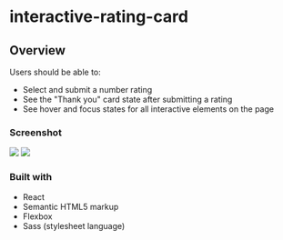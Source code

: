 # interactive-rating-card

## Overview
Users should be able to:

- Select and submit a number rating
- See the "Thank you" card state after submitting a rating
- See hover and focus states for all interactive elements on the page

### Screenshot

<img src='https://lh3.googleusercontent.com/fife/AMPSemcGCBCOIhnYLnc0Kf86vE0CW9p3-BqwcirP9ISn1SSyFBaALOHn0-d9uB1_B202f1-Ef2nW3Tt20MXBFSQBzhRahUA4k7RRuazyl3LZLeJY6j1hdjrkcKTeo-Bxz5ZrNZ6mRWi5WKW2-zT_qIEcT2Q_x2wOU9dO20PmtSwyBmNgxmS7A2hbxhOVm933Ry0uRezeb4AKW3JyemKgqt_ICNoIwlZaph5xevB0VpTkIuBMZzp8dTxQqhFUZhkRbECpXx-CpF421VRSED7--0Z-hIaDlM0WEBL087E5VAQcMcioxZxKj30mtg0NC06556S1scStMlQibErzcFrIiS933j3alBh43cNeNMgCgSGjaZ40kGKtWlOA-3m5eT1D44PXYooqWf0uwjgM8MgovZMgkEIcP-RNQhSiiA_5GX0LB_-E90-9e2SJWdkJZcJjGvtP9nY6_kAkwjeLGiTsARjTLcU9j_sHHzoW6QrHzk9O1R3dMxSnBjUMhnRAG1KNtnGNo-f0qRvfivaVxmHKPR9pD1q_nOtNcIhslfCkW24hYSBF5cjVOGYXseO8ivGPVJbUdMz0cSL7cOpaI0BkCglmv_nILdr2F7qoSro3mT1K4G2oWDl6yMJFAGLvTwl31IEwD70H58DIjDIhOqTJnRqdr0z_1q9BtZd0O7YpEVu26S_GcKW2HsuUEMAhaDwmdXEF6g2qQK49YrL5AQy8f8GnMbpfsygrXNbGuE_ZeErXRApSoQYvyQhylXfrUjOaF4BLhxtZnZdqy0fiqn47OVJr1bWWoQbyY-pKyee-f18h2qMEIhTe8dvzYXp8IcOwWB91rn5zhEmsnx6fl5J-rXRiNRrBc989bgTr0SGoumGSBqqSyGGtrFPQZlvI0Ap-WpF-Ux6eAzbBh9f58nSgMOXOiabHEA6rXVmXNda4CzvPgSglUku8xYlU7f7drb8zDAUyjEzyebCufw2ZEd7E2ZOhupovI5Xoue2Z_1y1ufj-13_j5MUvNQxJU33J6hXcGsX3S4Gkge7lPGo7z7wAne97A6Phg3H3bzMjlIAA9rQqCOhX-ydN5hCX9njCRXIXsmBRfoCxp9ScjP-Y_HVzz6KEP2xKOoncgVZ0GLrNFxXr3jaX3q4Z1Af4vAJeP09-opIJC21Q9mwIZtdZ0NykRxyqCDdvRXA0ntVd8fY5CeBtsjU8M70PtT9ySza7MktjunBkHc9faTd_gOmT1JZv3hGCF6_tXXNyAaYqnlzH3mzi1bISKu2SSUPRGIkH33t2BNJ6LKtHRJkHz66KkIdh37QxMsXC5r91EuvtK035nkYfjFx2KqqmRaSihZzY7i3G0IZ51tJg3FIADHjL9j2HvnDlTC0ohBJDFcG6sW6neTcXnRlaSggrPHP98J1KrqDjA6D4s3nzHvzCUs0YDOYQRT_Lgofm-Ne7QPrkVZNDfigsTPvsMIMxLoV1CsnXnR9b4tygd_UqUMrIKcGFStHrOJyY8_M_htActa9xuRQ2PRDgbUhKNBi2H_wnCVcAraDeCOBXZYzM-OMIG9POImJragey7FvHBaGpP7l75_q2Qj3ftc0qORq-zaJ3e_ovKVusdkg7iciSS5eOhXVWXWDqriYViIpfNu0PTyEjbiRxBURHW0xaJMxkGnBoqNJrE0HQMB9smP6ai8cJVVfR5lwdVN1kNU7a8mCTcX_NcPXKiTuxiWAxDx94Mv1-eE16WX94oEA9xgICmCcHJ6MB1EkY9jQcS9PbAS6IjPhT5yE8VMHUO9k3z3Y_CJ4KeTBNKwZXqWlGEAItDyV62v-FJ2LzCPrjup8azbB6BUhfBisfBsScGRJUk7ksIfCsZ9AL8YM7jeLrR9-k7XkcE0I3O1R-G-g9yeNk9Y9VArFvxbsRcTH_blR_CQG3Cj9k5FHmiFIOVQCdseLSjf9n7Kw7uL-j6IimlZ05uChK4EEdSnqAzc3MsBAuuPKFW7QPzTQ7NYnASbtSZ-n4QCGKNc9CfeZqWBFX5nJc4Py4YJglp4rABRqMvLutNJ2X3YwqY4iIBXt2DhqeCb-R1tf2DjjeZwM7rYVO246gbYvP7_NF7iMmKiTUXAvA2tpxVsJWTN7dQCnKiLaAIrcuEXeEPL7xVVj9j2wLtbZ3DuxlJuschoPeGpFZVGjoRLtYXH8sNUR7VKAqIUdsnatb_fyuepIdjGxGDPyCyc3pn44xoPCGUPgcxdffLEfvYpxUNLBxEWZUa_jly1TqIEqbOKqpas-JX9CiDoeGou5rZF8ST3n509TZ_BY2Ndw7zmX8wHQxNkh8ma5VMWwgykqWGEMeczjFFa-eJGicHSDRKA8_jIR9GTc6H9h3v0BRShyt53I8J4rrVEgvTFh2Q5LFRJnONtEG1gYwFuH078XAlK3yGz3ri4ge0aLrLJ1XIK2zrc-M31FEGxRJnPrdzImYnYPxlFTMVSpkgsExfmVqliK4JnvGDLuIyD27Ky0ZWx08opZMnjBixynx70US-hddRdNrFOfvkCBdUVE6W5yh8KiWHaZLdm7vXrSGSUmVz1ldnBjLs10kiy_7Cy3F-2j9dIFbznXkjXQ2swSNbtqExYOdCVh_fqRWTlPEDlioYxVPvHTDDE_Ks3VsgCQUULi4xArmMzGJemlms6RsZszdeHRM1kqQ07Uvjm_LWOsFlQC_jN-Va6lNk9cgnqkShNnnIMSFF0-TNYsqgEriii5k5GtCO8yhu6vNatIZq8Mob0WA1BsBoCJ1nQNg4kv3eouZW5UNEhEdr_4MrRyQbbTGzoMOp1mhwc3DOPeXxTPRVYwS8C8Uv4lznOoZBsxDIkjd3eccBl44-95wxFhg2em9FTkv7DAE-LpSyuR4tTCCQ1HjStP8afb16JkWqfgvUHwcetdhWPPS4hjl8Tyv5g6yC5d0h-wj5i7og_dzLoB7VGXaFhqE1ih7icduwsLF0s0YKeKw39z4vGcPxYMmkBXi7C4mB9zuhf2j3b8EO8pubWjGSOy3f-oHp0Dt2z6OA1H803u0aEJmRXveyCIThA4XblAdxnnoCNoR0WBktJFW3vM7av86WH61L-Nsn2pHRJHH_E0iifd_dtEFxWljrWVng5F3udn84kj_PmOThcTcO24paFF1z_AkC9RwC2__ZRfz7WG5rVmnx0kP7n5bz3ym8eUoaT-LGRJIhx5Ngcm1E3bWaIEupsBnDVPDQ7juI-zCxHFJoqfdsWBhCJ4sqeCQaI-Vw_VqPiuTFClAe3xRWdOdBObjfLgmr2kskbR7JxDkzW6P-dQixXnwj_5eXBdy8x0PAOk2EVGcVm820gbNhqy8VNX5LfSXEjCWuxfW805Vl0BffBa8hxsTW6X240TeG3N51yxTqnvFTIPr5zUl9FMehtMKTRBe8l8dgVKyJWzrzlSunVB4jGyWJRTmp4NfDPg_WBYGACY58rNTBD959SckuEOMYKquXayECTy_velLQ9Mfxab8sBtwlfbU6IHfH84QNkM5b34n5SNxjDsS6ptq19g3jcqsqGFR3CLtl2Hfzt4AvuoTbMUW2dnp_VdgeCF3Xu4KDgk2C-vCUeBULG3yAU_VxBaf61WHMFHZ9PsGLbnWLRAtnjVVOnuNIw3vM-dSuwk7eUHBu0_d4yTaqxWJlU3dxdBk4m1rzqqAOdmKTK2J_z097EAFa7r9OLTX0fVVZICWS9c4M8ucCJgYo_Cbk9c3jeeYMlQ9D_fhn5Ky4rIOPsI8rn4AxmWL0Meb4NPl13PdvLzmf19aZIKpL2hXsaxcgYzxereo2zx-TDgBPkJgds-zMCmy4hmKIIIyd22v5gdhq5sw1Ey8DLjGe_jpaGgf6QwwyEZdxZRvDkZB48kV_V34sARe2qANfjl42_wj8pbNVuRWtJIDywNskRS_0IcKAD3kxpBxxGl_COTDvI_ZdF9iVUIr5SkT9RxAlOQCXVOSacFLovp4dWGN2vbvDP4Io4oPonRwyZfDm0uw4GJ0updG6r44pi-nCHeqmuOHOteeyJAOLLE7_aTGF9E8E1l297_OOXcTbJ0SZfBBoTnEQzzCV_rjSvLli4owgBn_XAdMc4eoeD08mu_sn9k2forpC71iFAiUM8-o_qomlCI0-p7Snlq91NpbAEe1a2Ydd8llghKeFr0mftn1KdLbPo4dFm9IS-mh5213-L9cOjnFavful4tNllh8ls37mwaopqSBz-tUalIm4P6MbR9fEPb_bQF4lAex6k71z7kmqTsqnr5F0NuQOA7XcqEnXaoqtPpJ-CVePqd45GSPKyu68aFGEijvCtuT6Ej6gCAMYT3DRZz3QbaLTot8H0TAw1TZCnF__m5tZzZstO5CsLZGWvZFvUtL_vBWfCB38--NYw75PTYxmw-9VGthr93YEZJ2mJL-0hwahZxPYFnSkAS706MmU2PHtk5J0RZbzgi3jz-ze3a1y2bRq1yBMc8TOSLVe3-8Fl5cSkBkG6fUbxJ8lGkp2vErrFf_UGXt7_nRU85Qwlth2lodLvu7lBKim4hwo_3vkt35frKybq2icvAjO_ojkNzyyfCHu1UEmgN2SX8RADd8IstTdDgRu0TlG3no0WLX218l55ncJpGpodPHmwYwhK0e6JjKiIndm2PVgWMSJx8FVXe5DAsiiP8_hBAjxJe6D3eDcTD06xnoEUp38b246RD2CG1nDNUQsa8AC4he49p1kmPYIZb_agYx-yVkXmdb75D33UCimH3M3g6QgjQZJN_Udl7nblMHtrMZnc4peigIreXtFNDZoDa8OvqmYUDcxMukRBxkyQV0IOBC9o-77RZaglssaSi9O6RcgSqwpn31eAMmQmDIEHNOiVcW-mXGQpVCikWdkAh8P7_oML4fyEr8KN04BCBUeVIBdGRonhmBy10cZ3SSJE56hyEkxeGJM_WPaP5MplviwVTBiMywF8Zb9JhPtQMYYbtzsrcPEefGFnW3SWVB1QmDB5XDPmB4aIoW6dw04YyfqYKAiU1i0amyLcka6LMof5kLh0Nccn1n1f1IH_UXweoLW5_NxAyXNJKDU81diW3LCJP78N1SIFb3g_7_O2wf5hf_xZYq-rjq_hulfoJg2WwEknwY0RDiPAhYx4EnP4zQBLIYBoPpshTwGQMkL070YLx8zr7z4SDOM8CuwMJg-V3HDV_ggbOS5z1dC_PI7_Qz1bHtfzf9lcNvxUmOiJ7mjcm6G4hPfSZg5n9Fu_vH0-xnCgNSsbwtOFMNK2dgCAc2n1IePOH-x_nQEomlygzm61hjBlz26Ie3gBhOr21BwwgrOJUOD3R_nme4m_xVNrdNWa-zY_GqumPJhcifo561_h6imCzhrxOh_wTqmjlawHGPaDGPTBSm61CK38j9jgQwVbKS9e0nmOu_E9egO2c1dHONhXczGdIdHNQe93juyLmvY3PPOT0oApSnNQIyM3SVqA1iBOwVftE1BNM7_VLEewsQLkbBV5QLC8HVeA5HSA5YJ5SLzF17h7Dosd48nu9xa0BJGT5RItm2x47qzAsFFKUkyhAG7kSbsteAlwtazyGvNp_FcX_Q9PwoB5qCAWOhXedAOMKymN6Bv5WS7vFwWjPAw03j_wT_wiel6x8-aMnshkMWEW7U2kxu_JVC0RIZrrOjJn9BRZwqkgWqRDxW7gDaz4ZzZyVm63pcX9TCnYqWNQlyG6gxecaUv2w8-tDxHvgI03DpZzINnnEec9NcaocllkFbTYtggjmnU0U05qle86MosG-8y_lqgz1eIf97kyXDUfKGvdoswWBEt8-8_fkybySREZlYZDgI9tjPFqSJVsLvIQ_b1Vrf0PrDWy3Pb91LnH7kJ8-a9ztfghgTgkFafX5vYqj5sldt1vVjVVWK1C2YcyhxYq34_I3kEI6ydJut7By7XN1s_ZPNxpG-7xDIk-FzKaln3sgIlqSrs14l9aFL3iFy8Z5yZJpm8WbHvqteJF7ti2o233QbGsOE8EY4Ldkps7p5NRAkpNRkJ-qBB9fjkGoZtnKfMNeYibeOXcNyX7izoJK8wLD34Q1EZT_f2qSVRKaRfj5KKT8oUINGUM8iC_cMhaWd1n0VlQMXbF4LKQemlRGrETj73WMv12YBX6KLFjp1hPZ-S5LZIFhI4zfd34b_o0NsJnczXP9yNF9g3rn39ln_EB4O65R2AYNnISMHz9_9J9r_zcOb6KMvC5QGMDThf6Vhqd8mXbQtTAx3paivzs1x4Nqs6tbi2mcvr2icSlg2Ix1wBK3EMVk9f0RF_0yytUesKeSRpeKZLOjsZKc6JktzFlB1FcmFlaBLBfyMEgS5j9slumr-uciIaZlYGSETW0DpUgu5HAUKu9cegC_4wgrKgkOVmvDD6jjjWYkZDqO8ypF2Cpmhn2kXGqKh1Muh25aQSgAFxWhLIm0MjImwJt0SGpnxLib7qtmIt5FEttagjejkmalVvZGuHTDgtGUK8sJw5prHWsUcViWmdbvhy-mYNuMnlpKLrdZzHLs_6PK8BZs9wfRRCu1tVeYZTWPN2lF9YVxY40u6vvheybDINlS2VTDN9y_UQVwAmRa7BuDx0L3hwXKhwRC8ksmda6x0ZtG7JEQij3tUfgBl1GWMVlOWUoqojZQgynULKxHpUbG9syR-9-Ng89atjwujrgPsKlSD941Z_byfldgYVL4RSM-y0cKH_mzESryCm34NHUwNONAZaMNpGejlSw6TDXl1_wz_M9Kn75XyowjYtt8x3kZobp83XwFQCufpsXtVh7Ltv7byGsTo7NtiQ2kSyr-ILtTpKwOKkybIRTDrIHWp3zEnoChEpg3Ru5ejC6yMNIZYYeyRYSoRhLkkVRcC-JQ-3p3iHWqFqO85MRcYyEMbGhORegZHrpd4INYgktGpn7RsMBkTDLbj6jYcAlUWmeygcEIlawpDMZ4kw32zg8WYnzBZHXud53cM85aeorB9qSmjby8MWfbeuERjvZk1yvJKRBjGmuCVGHHHSXBLb-DVaSlZvHgpq2AJUUsc9NXIeMtxMLlr1qWIfINSK4cIAzcaqpP1hokoVj7VgltdN-u8uCBKsOaNy2PZrua1vvARtaCBXSNhCXpZzCW2S2M45D7z1cF0vvFo_TrPChI1VxA_qViInDmNT0mBXm9gFTsL_hC5AaYdqZrgnK0sHYZP-2MmKE2kURVnoNaklMOVKKHKZOYLPWaSAse-B_BMbLDyoy3wE7d0ckPjvl5JzwataF0vcTxpolxShm9naDTd-NqbmnavA4ipSh_6wH_qiIjigjdeC67qKkwM5Kzelw6HgBNgS5-oTiKcVqEyCvU4EQs9CFz1imQJqJJpZ0ihzV6ftmuEZmVeUcsrbNAp6w24GCdK_5_RdfEtzXymwuP-rUwK7V0Jr_2U7EbaTv_cMPRd7CXD7YN20Q-tssVQ-NXlUTaVIHQ9YN3yXdwCtTkQY8TJ7jh2PQRMPoLxtv9Uj26oGPYSHpV2aSFrwmP23woetevz-xUVMFmBDAo9CBjBwbYcgYLogJ9NcMLKRsUmFkjr-gVc69yaaosBPQ7aWPrWOMHReQXZwsjSdI3ej9F85y25qrnCJ3KHNcRLIaRfHAXrj5mooQabBvTkJ3pT1-FjhTN-sXXVTz9uh3W8NzRn3qTlXRVMuAF6lv6jaAAkPMzXS48RRlahEySohgBUbnFFdwFT4SX4w1uWqUleJ_Ihd0EX76EaPeM35BHRovZp6OjNdbjQoZgPmLHZnuybvuqAnXPvCJvjrE7vX0VT1HP0JKLXwn5lXx2jPMHiyctG1WlK-enVhedj_j5qLNfwodXXDoaulq1E6Sq1J7Dqk3xvZskSDYAV-_ZuZ6pUmr6poj42qWA1x7EitdTtL_5PxT0kwOzZPUc6J3scr-eTkQqRAFjvM_1IrWAmlCY8vFLggBgXrNmr4gdQwgFJ68e8bvX2Qro3fnPvfBSOSX3Rf-KDGlH6mq7pg6Emv5j5oOO4NKtwYe9pSBGRa4LII_0gfwDQ_H1XdEH59wMHkro8hz63Gpv1QmEb78c5_ee5BBPBL2AxXRDyPp9bO580HOa_P5CetVSCpP4Oz35AAjfnT4-NaiWP6i8ft5xf8jw2zlk6tHWysVL-ZOn5GoWyE2Z_h8AHrSwwg9V4KMKF1l_IaThafGTqNZ08TkU9OC5a8Mmw74eo-ZlonBQroEPiGbxj6IptXZbqB3niRwHkJSwDSmY9VJapwO0AULGi0CI86ZoEP-0445vuJ2A1Hl0qmgCWJNo6JrsEeKfe1tlOCYna9GvbJUseXfZ6PY1y_skTDUP9H8z5u6bruaG8NPkLKXf7qiLP2nPw8JNSFFSV5QE5-iSilzKaduMrWgHEIp8v9SbITu018yCUb2Vy3ryG64mQFtifj6Bdts6bVZAkDXEO6npKYjqRQiy6RXYmkucfJmH7z5g7xBvQtcJl4J1i1MWhAEh8heqOqEsgR77Os1ZmlzQTkkjhtyUL4bRjwTqbT7nnBpgGgjPGEcfXrZhE7BV_QBvQ3TJHYl1niTjgwqSJ8dCdZuLpBmaQJln0L3Mj3N_Ozg99NrDLqxuqK3rCrrjtXupasGBVDI-qDDER3Ahgb85LO9xNCJtlAu1xgXzlTlTIXGzOYhYxKG40aJQuYnhcWeylFP20oTHBPKxziavq6HASKUDwNSH-jdMJTuIRQNQSiht707PZUFeznnzjgmh8PbaJduCcJeKLYRnNllV3_pURX3f4xnQ4xg7kfbFNdg-KxcrTizPXkJDL9JKOeno-8yXcD5Ou_sP2ZOSfuyBvSQlTXo0jo8A9DyQ0LB7MyDDh5AsLg5IkOcLge4r7oEBd8GQez0GHS5DJnEvJla-gHbyH9PfDrx2yIQh9I57ia0__-BHQmlrD1dsK77LsBPzAPYY6w-sAhrxCMV8RLKJVzTph1YYQF97UThEsCn53XTmd2RzSieyYEZylTvWJMLQSNZ_gVgBIGVl4QI1zwbrqauVZLKRnu6T1tOwyTqXQE-povXrO0BFLht62_2iScreADSgNhHSdafh487Q2iLVP2IJLOO-Xjkx52NCVvW-muujNaUHi2CDsWlzwra_OGsw85SQIuhLOK49dlS4YJyDZYXXpBjMhaJ39e3OXMGQT7Sjt74hfBaEOOexnTtFDg_9whPL_2_jjgq5Bg_ok5S27d2VPaO7aAqXqLeI1NGafmqXijG6NdGtcsmVeHPECv1Fh-FeZ9vh2HEHCNmNA-ghXINZwP9USGv7moH1Y7faVcq92H5-_oNcl43yXytZRfcCECq6zvNmKWsLl0M4U94wqsQ53GvoygNvD5a8ugMJqR149OtW7TG4akDxAyj1wXFZqzHOYr8FXZp1CTgOUVzARltphMRRknjr3B7QvVjjhZR558uBlOiG2f4htr5T50kv1NWMs3ceLGdXuQizvMQwP77rCf0Pq9FCeM0XPEAD1X2mVMKvn3JN7ufYszZYwrgvNXnyLyU7xHHXVMJ3D3PU9h6lMEuw2PYx8jLYRto8f9cmldw5JKoSCp4M2Mycwi37RHZZHBTMMdNnZsYrNNt6m7OL5iSo2_ihuVNrNERDx6Lq9WQ6tWWNd3UIx22pE9-Yiho2uR07P9zRy5j9Dufsy4W3AVB2_FWj2HHkEb8PjL0BuYs3mlkw5h2XTpRNAtKAsZlf8hpl6BGulm_RgXq8oXvTdc4M7YwdhZhIYL9g7aMAVkW4-nHAQnS0IpqirAhRCZVSu6MissMrJmGWnnZbOjeISwGamhN3_e_OY2SkKFKyVgB5uGP5led42-OVWWO3NCQcRpG5fPhlH7Nl2_zla_peV222zVGCZRLDgf26Ok84tnTgmbSQplWUoeaalRd43Oq31vKCFCvtghL7FBETqnnspPtG5bkkxndGoDzyeCeYnY3dE1UknsBYuT07Ii2fMOSFhj-729eJaSjGjJfq1qFFRJLEqke55JUObXT2XYscf05W2pm33VPYJEhqingOZgxY6XrLXIAvTJ4Gj9YahGID8m1lnxIwl1Cwwz8DejS17QqecvLcULssufCcocIXednGwIK_GD8ADHRX2ALYJdmwGKUP8OdiKfrc3_i34Iy5tIkcDumCAdenQhygVXDK1AFsLp1zUHTHLDBXXKZp4zWM8cxQBZ2vkZxWrWm1q0oSZsge_HTuNUwF060h71xuMaiHjWMhkn_JAo1JjukAePZuX3tGn-Njb0jgaMrvGW4N9VJCn0vHvKhRnnz0IkXFQcgNDDXS-p5JEd680ZPBRWCSsPiBtisVXN1tPkzOD36lbb7DeLK9-vUdcwHMxKeilZyAwwToVaMXxTCkZXlD8x3qNqQwallsfpO_8UixLP_0QcpZPScfy1HWWBfAssbGz1zIqsrR2jPGs=s1600-w1600-h798-no?authuser=0'>


<img src='https://lh3.googleusercontent.com/fife/AMPSemeeY6Gw5DMIg6sKJyLN91z7vwdXSQQTnZD_u-KPIQJNUgH2IUAVV7Bfnp2mkylIHgCSY0d06gcOpz5BpX6isfL5Wyt_hMSuta_WejSgVXkxyQL7eFgOlcB3ouV-sVSe8TDRKJab5P9wCTnGat6bK2Q-BQtbsbyjETfsV1txLIk26HX3-9LhJ4h0BqI5-NCH8tpcFvqR6Okgoan7LtRP4qRPfRqROlMbHrH-yI4Z1X4upcFu6v0flk9Did6YweBVSciPoTpU73bqsSUsTAQ8XgMoNaoOzqxXL5R02K3uDkT6r3Y9CivNbJ4v0Yvzf0aW6a-m8jjwdjVWJs6OqD2UDY5R53xlPAHR_5nrZlbbRQkYB8U80s0jxoU0ZXeSVGLhKGK1RzTXdkA6vBsqRsCyLqy2pfRMLPZAP3CQAN-GiuLKKs8KfGWfzg8g26BnyQ7oQx3PohEu4bo2MaEfGhcRj8QGLcEX4QyuNi_4a2H5d5tsbuv0A43AdFD_oa__5smS17GFpV3kNzSEvyYo_Of8Edf2n1ee447yGHgDaSmWiis1e2zruDozaWi4p8Uz4LuS5FZV4H3e7wvqSW_VyiaKRP8pOYmktSLbZx_z4jjZAplL36K-6LiKm6zr0YMAbR8t62H4CHUheL2FnHtDAPUpHMblyF2uO6eGy6lyo7enuKdI5XaP2uUoqLQQQ1OL37evZqPlpPaQ6YwnF58pq4GVjBOXDEEWrUoPAfD-yAvgn1jCJq-sSdQFxICc9M-nFJ9lYqjKnm3--0P3iZRl8zf94CwMIP50RMPPoEBgCKMRTUKl_N43LW6u8zT7JEkcPQEK0VDzjfvga8Yoskj9Ap3H6Hxu6P7iz3iIaA0VQracMK-eWecSFMj5VUO70Z9LGEyNjJvSLECeHSHBMvrLZODFVyvS5SJo-In7Gd4uncXJkflYDF-xwfQmjl-BnrqRDa52AG3ew58KhmrqepNdb2Dhw4ITXOfhBbftDZWAacluw3CZqJoG1fbiRR63nBq8y--AzlMwvIBZzF5QY6-KKtTta9n8jrA6lwY_FIdkFnxuCCCdyeZgsGwVCP3ZUmf-iWORvYLyQ44m1Im1wWknzXfj3RY8JHcy_zCgVo1zU4M_b1YlyM7cSSxxuwDFLeTsd5_HayjnU5B7q7kW3Hypn7muZ3n4A36wv7Cr_g4pvTUWZilQtSI-1dLuB5YnFRhBPrDQwujXy03pDddInPY4MDi8LKw921tCf9mwisKr_trwdnzQBHWJsvhdpdL2ina64UzV2Rus72-EqI2cnAiOVSmcN2SgSV_ahid4CXSHubj4OR3NgQFZNpMxPZHl_Jk9HrrHuG-BLAhd1Lieef9nXuoTDxZjIA82sOmTSaH4ysOfyYFPPjCE70fTraSEC4R34rEUCe0CvzrzEFjBF70odhBQnFBKVdAwyR9M5GHfafVqiE2BxgbRpqe9tQ_8Df9wTHS1bYGo1LLScL-DVe15ojlJvf7ml-EWTQ2DPBQNVwtyV-qKz659o5M8LXxz0F3597jxi0KfyTCteJvgu4QVhx4ZOyeN5lHhyYaoNyx3hzIhlD0VP9U9UMXGse0Y4s9KDZE0gJgD6UyO8aLguwycuaWiqj0uTPSpIxRj1MTO1cNUDAES8nI5bE8qIBV8apjOfRkEK3vz49ag0xLxUSEzPcXchdUib8Fx3_L3J6j49eKWie7MRlai3_u_Zsc-PMGxkxpA3iLgek63U85EaA2zKCKGBAemeJKF3ah9RrYZJ1aF7ioQabadJt4UodBFqldUASL9KDNJE6u_Go7vUuiOYQIdhNss274fH8zRX03DYE-RGm1pSnYO6HygRNeXvdRoB9GGoK7Z1SBSztRPxZub9nKsbVDh7jZ40F0bQ9n059-M5gHUDOCtoCUFJ0tfTGqwrDuvnngkIfkeWYJ20LuhprsmRktermgsMZccm8KpO5nCp6vq6h31JwPI8Z9Jd9-GgJM0mhNwpR60Hk0dB2LBOLl15w0vGoBk58Mri3slj04R0J4wKDdkpbm6v3zXX2-gZ8UvCYOJ3-H2IOhdvCjN0nUMrAMWM4XC7lVaVXS5Azx3xS-F2oR545i0MRZtEwq3uxdgk1YVslrD48n7MOL8jNQMRjlWvBcglPj9ryWWn6H9qWYM4QW6vOLXWKJ0qLo71-7H0dK9bOlAhIBpPY5pDS3bXYJx2RPvlbQF00GOKYt9Dqr6bLkS_ReECRYDpaYx5nVDh5sAMJoUCe2mNg1xs-fbexiv7sys8G6eMCgQAX0_SJ0av8Cvp87FY3_Wyv2EkKM_nnAkb3jJ-taUuiHJ4WSZFPYtWdjto28eCbVuWG9ypBiEn3oXQkuHJmvNqP2nGYQC0mbR1IdmZxCiltaJftLHB8Bbr40ykFm_ilMki85dPQxFlR20vnA4UVOL5kAraatk2BITWc8e37JR6Mnu2sitNz3UU1Nn49VsdjKfK_imFQ-1r9icydlc4uSfAInB0eYQ2ZroecdNEF_g87Iuz6MyQ6QAEre8s-xOellrsEJ6lSy1csgb5NxQXBLJ4ooFSdf_AO6Sgzue7wOg_3nn6n74MtknsLfRlaoWMRbMBi9PDGV4y8iiOcn5x1OAeBWo3zm-HeR6udAZ_lbLAU4uiz7gIFz1SGg6ZFjwKYGoKo2C3fqNCYm5UqnudZh5gy88Bo69bqI-NhdpEojP581wo_bbuAo113Yx5eacH9RLZiTvpvxoFqqHZDOgEE5exjww2VUTcULPfrYHssdHOhK8L7AqOVje9g37C8tAvLPS_OENl_-3py3UCjaPd6PhtgxbM4jOYhX29KIb2u0i1R0jMoqSNi31rLLFpYLkTomlGGyb1-FiwJQaYdguhx-RCaaQ879vKOJLSvssRMN0vbNvkdO_aiKf9CXjXRVnw-N0UM2r_BaCP3kZlmJAaVag2dKcukDyhOTQLUJevcjbVIEAeYPkvqRZrYZ6-TUGKIkOFYbhHiD2A7q00Hopumu0cAS1o8ZXm-f9JHfR3_7OWWh6Y-fH4w3V0MzDOuTWH5G6Q-lIokJ03tgX-V64tUDghlyKc_UiFeDXqfJjd0171Heg83incBQLccSATBjjj6b9uAB6-TZxr3odxPZKN4XEYJM3OqaO4LynM6Ec4uwj_0ac2MGVoCkv1H-NX4DIQSeYS2253TkOoQrwqO4pyy7Okoogn0EULgcSun2IEHHT1gq3tAeqrlqubjdbUGLs0qzUtjH5_XslZ1tjIm9zMITD0ElsQfUzo7X3jROGQmLfghxJ9OZskQkZl6xC9pjNpnmSLf43x0FrMdEWPLO5Pm2ENKkLe81i7QD-KwZCvKUG4734I5wnJQNdrFBfgP5P4FvLSR-dxgtxaTglJ9Tfos_VKmkxoG7dsdio-ZSWEqgedLvc7U3v1ZLTWOzfOLtOnOYSaK5c_nVAqvHhylqAK6J7WLbzn-HMXdG4D7WT9FDmiU7qLE84As22YjAenfx3jFzqzPevH3jxFy0F-NLqwNziybJlvhybq6EvXLsvBSgztZBQ5wwV6EwcCepHT2JuJMW6ECPMcKFA_1tB6pucTDtWtwsusCmS0bdH0MI4F2fi5KT-skbqxauagAC71Qn-g5vdgmy7_0odjj6kJ3_tFOqREPWxKu327bMJ8Boe6dATwvFLBIp0g31X2T8WNY_bP9EaXQCif-oUMy6vTrypvrrKUxB2MNabP1Asee9JPQDngtZ75SgqbAxzJjMdyi5NqG8cOP7E7WEgoa9XzaKDdwRuX5mj6kUw9_P-MTYPzBKEtR8M8HUMoXmxlTFkb3_swtk8lgVHhrocHt7Af8CPFHU7bkPcCfKei3Bv5S3E_UhZ6zSYACJSFkbwZ_1_N0psgjMLJIvx3uX3qB4vHA1tAgb35DSY00_5t8lsMHjPOVVn7mQZ12HCddEpouJy_qYwviIRIhGQV_pbeHOxJMAqCn4h21Z7BA-kH_iwBu0auXB4Y_DKT3ungEecbDLpdjgG_SRidIkkzsGUTDCoAVByaGw5VgJvJBkZzSo9chXL-CbTEkOJYCOp9hRkz7okse1MnMAHoWAb9tGQwxwTaeEoG74suwvDHznocogRGwBc2aIBlQbu4IlmuOVQc8mp9qARhWOKFPRt0465ZR1ZamOD-WotNONTQEWr4jnGXzSGsP1K1qHVMrhOQhgYB2XIwgxf4IXpEUxOI_XItQwvXRvM3tzNgpvnKCWXDiQpUQ6pBSeRD4IM3Teij1_SxuMkVIDasLQxkCLb4rXcX0NuOdd1YQEoeWKO1a02KS97axP8ty2Qv6-jS7l786J8VWwmtUDkOGJHsHibmFyyVHhwiSddaTz90D9jpCBlZDQbPJB04zsFTn2-Tvd9Z4tqidKkYVQZHwHVkzXYkKms3m2nPfCIwr5KXd1DmgRPfk8iRRUfrHjK-kSbNbSs3iljZtq3RqdmzfWRu8RGmL6rB9e_YJ509Ktkpbc2wcPgimjItReHGCtPqxdjVyv61c987PhGDDK0nyjWTNhPJUUREfYIQka8JfSuu4sRCRgYUyUwS4HaiXU9EW6u46g6D5SMojtYm_-R7j_PkmeUAbhQyo-P0zeb9j2hvNV3hZcdWKSLs3wnIwQOS3uUFsPRt6r9YBJaUqHz08IwqPTszIn-owijf9X9i2sRWAjxD3-kLLXuvWGUioN7u3EOlfNohOuo_eLb-w9I9FztMELX7NeG-95g89Pl6rcCP9DdlO2KUVilv92KLyidzQ4UHF0qyUxG36EceS8wPcKUMsaRVcXA-4P1ySoGCixka79KVWmuMeGKVQ3PYm9FCtwMyt2iRaHBK_GqOIPcp-ZqUtNoIO358B3OJ5uojZI8NbdnMwZO5LAfe8I_mhWaU64SqTvbceuspFavJ8QdT2r3I_7pNUNkwAEu_NhaMc9IMLwna4ZN-YVVJbLktl9is6nGCIyL_lbCONJrU8OM6-AfLC5b4SqlnGCccDtaJ-he5pnBUxfsrpxmoSMIrW89VCekc0jtrvZ5nge-Mc_JppPncx_lCUnpDQQ0gxwxDcDTN-JEBeeSPQvI6OVny12p7fkAVqA1xUkXWMBpUJL7wS-wLyGIlrFRfkUc_guzs1e9KBWKKnrnQOgB8l1qvHZdIGxgI6SxZjGOxZq1RMFLTYM9PGvqcUq4by7DKtusWU30FUOvZf50YS17iSruns4IJcUvSf1zGBefKo6y8nfbXvPuQ0IzCKMK2vFsXUke8CtHelYXlySnJrJui-1x476mEbzHTufRyyrG4K15X_orJy1lc_fD2xivS5WVx1XCKcbisRnUqct4pjMrA2mFpWTGXD8whsIdvHdSsnyvOvhojuKIc2j8JDveFMvh8PQf1QsH9OSRH02J0wbMU_vQr1rmxJ696PpUZO2wjQljjnobstYlCjtyQ8LChhKjUb64PDgie9lytKI0OJF2eEZNXW-b1oNjqUHzt-AvkzhMQ0-iU5nMA_lxFVMjojPX7gylZmahAEhz6N_C6nNjalB8VxapvdndKmAM-T8e71JyU9Er8L0YwXn0N0h0l0tWQfmTimumzfcbPEfQW4qbbr93iLGyZMGmiaXPRWTcFs_8diMniGUqfcJ7mWTUD1PS26ZlPrIMYKSyjldhCrSb4KJT_CRv-4s8jymvgpgl61qkiKQquK1DmeDo2aa-bWdxInjFYhWP2KbjSFUMXqv0axBKT3BLnnnc00IJ0CGBZJbEDp9dWcRaU2Ox0Hc7NM-0rf67D3Zx4_j3Cp4InqyAhHtdaS2BfzTQbRXOz8l3DPveTUTvrv4hNwt5Qpq1JZIXfV-_7-0C2Y7Y4AONN5fRCUu1fFlQaUoTq_qiVGEZ7u8PFRT2Oyyygd41VzGFofKVtFwe5bRIer-VzMDvx8wM2kos0DDdWJBMmz_dkRcfaXLrZRx7vWLhdByHDTFqidQrh7TEgA1XcNawxml2X7b35tjS25UuUqHZ-FjtGmC7jRr3HOYeQPUhKWGlbSno2CV2-g_n9yb73fw1w-4g2ZX04M3NilCzo4vQc-Mc3pX2yDtSmUHC-M7gQs-QZEjv8seFT_Ne_ciauDgjvIP3NllfWY5Loo2ye_EsHgznH3ckmp0ktoeMzVAM0AC2rb-Daq_iaHatESsz9k0jJHA3Y8shg0ZzSNzOeU1pSeETeDy6sqKSC0tyA-hiUU4l67Xb7CGuaxTuaz-7HmB_VzP8UDqGlh6P1GNUrINn_Ziyryg0onpNU1raeOGUFVqwzJFdjyVu_0246fcr0RzdSxFIvFh4n516cgVdIYIHSNqkywBqg0VemLLtpOYACLks8zBAUWZlSO7jCdu9t9ICiRvzeTS6KmQHZboRYJQzotrB0xMmAbwrCUqq9_L3skyBCeFX7C5ia_lgHotYpH6g2YdS6rPwGaLpeVoKZli2mH8CWo4uS21nUOCHbCFj2cFq-5t3Yst56mOb-_mTEcmdIC8RT5XokHoqmSKQvisVUmavsg00e_q3w72gjEoRqj6IaO8vgigPOVN1YnCjDIVGfVXmf1tndRDyHsI05a391PtB5ZJ1jivgp5bPhmE7eVOlsttamWKqTplxQWwOdPoktMZ7C-L_l51TfDYPESiOBsZiKI-Tw3i5fALavzftnuugu4oq57JXriIeVUPI1a6NJ5iCngvBcCnoz3r6Q8Y1O4SuT1lcsEGal4M6zH-97BVjELg20iLcj8kcfd_xtv2YvzJRdCTkWc8QqUIK9M92_RHMPumH6OoB-PQhra-XRRhiXMMJJqr80TsHV4A3Je68AZt_Wn-M9dLiR7my8XXvN63geT9CGWsQ9hYE_TRrR-fIRUTnUgR61xs8ERU8qo908tzYR3OHsUDFOw1Hk1cwTQPeuBe36wrI7X4vEtU80IxA04qPn5e_8DTQs9lYXNBH3pbuODPH8gxvn9iAmZZ_N3uJTskiB-N6uZ8g74Q04VikK6-4kTqDqdD8w3xloW6rrpDQflI_SeoEeIrnPm6BlR90WyAP2BIhQK_jicBcQw5mfa-dJskDhVHeKC4SmlJSYzzCFOrG6hNQldvl-mD47GFR1L_C-Eb4F70fXPUT6BzPcMBFMrp4SToyM_cQInv3XU3FHOAR8YKqZRqQXjg6aMfoRCiLOPXxOm6WhkNkWnJu8ZdAZ2KgYYlJiLRwoS5gwEsCZQNKV570cML2Jjq9IOYU56d89gglUE8OUQIzGr0zojs7h8tWqA-wHX4uMSeBxB11vkZNKnj1sUiLUjHs7S1cdXnUTrZjTh2PUzGON087eS0jeKyUQvlFHc6e4lCzZy7fEGWrt22qWmCrhkKOxdqLG16erIEXEyI-KZXkPMYWjPPsXZPztSsnev8R3eKoKJ9SFC6_wKYfwaBbx4zLnuSQD4MO4-lsXLOnHuR00E-D5xv_qAq5cfoAaHGWHZ8UUzhWK-Qb-ZSJnJ6TMkBUT0g7CbCSv_wOsuRtRMPACO16XAglbQyTz-U7qCQscJCfchnhYzR4054lwHLHDf312h_d92ruuZA_hw2B2qmcGXqQYyPUB35r3mNJLme4pws4aq2_Z4FHidBmRAgU5bSOCCBZLKzi8E-VweYyHx-5aKino368qGZxEL1anMsHNnWKJruZCMzHx6aa8i9bwzlp2Sx2hXdZkUea1HxEeDGweZNz_yPT4nm4IvhbXb_PPQrf2pbziDFkd3vfhFg4bM2Jvu8tyu0oCATmjkcejefPZRErB4Z4JCRhhd2fSAo-CYw4jwQeBVJF6xR7m-yPXRd5J5aE6MQ55qBHh0EBv5BELOvdJH7LguyLI4ncW-MQ4oX2W7E4Bk9PGSY83lSToojkD4TcoJ1Bz7RQ9Skro9sqr7QwyF9vVPBolwAqg1CyKa5LKDvKJWh_G0XB7h7VFFcKefbiYgZsA6xKByozvcNGrRqgq6ovMDB1HW_9WZPejw4XLRuiMsgLLWOJ8cG56h0vsoMIASJLd4s4d4jsRVqygAxsWjsB6tZHA3hSJkmNF1vvfwnvGwQbjEYoB_oSYI61rAQlgBYM-cQ6qqW_rqT54Q6Qutap7dLuUuIM20UQ5Y6tQUjz6orTj1Gv_LCVkP6-suGde9KSXK_CWrCGssbcdKHLEva5EyV2SAcWEvcJDW5Bw3WkjSvUlHkQReiz_UH64gkvUxa15Qw56gaSc-zJjlFtK-UC7ovkuA9yuvCAcJ3SKjeFuaKAoXW5SXWj4zKhk8mwyG-m5jfQdqxpYQDc67EiOeebyU2ZXG1tTlGB3C8anO6PdYY4PfYkJWBCGJidQBfiMBhGoAJQdkbR6xrmQwCcJyqDfyuXHmZg6TsbEUgTIz-gwT7JHjC8wFYpMxVFnO_Uk5uZCYfQqS08CbxAOPCT0N-B5RieWtAKzGA8i8DQPyFoHtyVQ4rcotvBgV7D02Fo-x1WFqXRTBDt473-I1Cu1XG512zCL8crdPp5p7OXxjX1nEw3lDLb1982oquAK8Bym5Ibtdf6mfo_HH7TS9cdjdxLfybwfyoQ6UqhspgZVqiOQuLk_hbadTxIUmwFHIJTKjgiMDM0YLxjjRrHxO9WTvThdjYC_pdiA-V7iw77Vezks776e-oH2YzkKwmW9Ht9wIcaX9fDiXAzpnSKfrVEFbxF69q5gIp0moSbDqoXfg5QHgOaUj_9bncixbsHL-16pAxMejPopeBkeMGsfwivM_EmL39U0IiWoudYb7Lc8BjBJYygjDZsshMMjpNDrogU1TDk9hph-jErNFcekCH6QsvVcWOaZojkIfm_N1efrL8s3lslSwhSvGfQKQ99if1w9hh4p3H1bhmhV_lAUkrPLY6I1ANRpn3PbZ1IqQp-yJRJ1Uwai-tIBRyJUiiHf_p6iB5UVkuLNelS4m7lTjUKLrUPVO0ddiaRhAKEGMVQxOqH5qzgrT_oHyHm1S9UELB3j2I9eRcsATDtiBK8JzaGCBQBL24e2MxyHuBkcWFXJYHZ9tt0dMEJ77nyuScnkL9ovGhir8j1m9Komk-7AsF4ryGwSzgGKMFvm1f8pB7MM-nzspF58Ls1Q5tVUQcrTo4KVoXfy3gZUynlB8tO69WAsV93G4DpkId_GwaZNkaHs-j7PKzgbGc6PSfo4dYPufzVfpR2er_TUQC8H2qSOU4CspdmglSUHZLZAdh41RA15rID2zAIEN8IEGYZDxy0A5vQSLfr4lNQkPRu52zpgLVOs_-RSKPeI5Z_lrh0okP9LnQn2hUGei0k3D_mhMz7zl4jzX2_G1OPKIQyQRreKcHA1DjihJacOKKylolXr_auqTu-FYcXhu_YoOEB0JsSoPtbO_n7Lm3Ncb64MTzArfUX3z6WPG17JmQjhGdDsuwwmM0YQCHhLkeBBe603XPi569xwssBjy5qeuGrqSPs2jNEXtB_oqk1B5SW7bAjvS9TG_iDhSFFymvGeoj-jhgXwPRqJAOJoe8hUxi67eOaPhx9ool_7b5O6boGGqwwLd8fSgp20dLrxJ5XH6WqVbg3iNnt7hoCbR4Ie_CQSD5N9JQTLFsBk5kYYHQvt57KRiXpPpTh0jmIOQcPLBwDrIHMFhjDd7Mou4m2RVuyF7HfjrfOJKmaXToV3snBR5UYqufvPpHyqu8kzqzkjgyh0zB-zeXWgQ-RIku8h_G1isexW8PMTvuazd0KRKbvy1_rw1UKCtQInsxjy3wS9P_I2vSazyg9kiahJD2lQlzQn3iLMFdoXDkuHoDZ2aT0XESRrNfcajtasi_3f8nWJRgbtIt9DG5fMiigjZnKkFoiTIqhqSeEcwNhlfZot4GmkHvQu3ENA4FohRUJgN1k-fOTPPrwNfwEpmwKgYjNbpqWkEHeuBzDkG9MsY8vayF_oQDs_WqDHz_JewZjFQGl4BIPWiZjCPTDDbLTP2dVjDPyoq03V-ytf2jfa3_o-pzwozN3mIWVU03LnE_e7gaYMjnRE10ZYZYtOaC7qhntAPld6y2lT39vajgwXadYNFYEPqfGJewcLBHkXMwXVwDVsFiVb1OqgsLX8NUgG80_tCnXrQjSMTB4IM0eHNpXzeg_tnN2yvltsYnDhr9IrAC7ifdAj7PuwstNRdTLHmUlWPrprHQR33nYUuY8mSUFXxYd5jtmCNW-wwZHgPrlWHCP-FXD4DNDGng5YkqKRJg00ep3KOvf0KYXgS4vLSe3uJwlJiorXAfdLUtgiH5qzRtMKapJhnCnm9Bs23UbFXe2foh1EfndjnPqVfq8xQQQGr8uYaWebZhZ9dGjDIFem8i7aE7lEPgK1BK5ixrpMVO6k2Qb9TEKzbxnux6bRr_2zQ0I7rsVHV2pQjjcaKn5OCNo3JHgsY2PEPGsmfBnSyk9_0T4yMnJ=s1600-w1600-h800-no?authuser=0'>

### Built with
- React
- Semantic HTML5 markup
- Flexbox
- Sass (stylesheet language)
